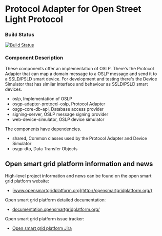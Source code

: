 # Protocol Adapter for Open Street Light Protocol

### Build Status

[![Build Status](http://ci.opensmartgridplatform.org/job/OSGP_Protocol-Adapter-OSLP_development/badge/icon?style=plastic)](http://ci.opensmartgridplatform.org/job/OSGP_Protocol-Adapter-OSLP_development)


### Component Description

These components offer an implementation of OSLP. There's the Protocol Adapter that can map a domain message to a OSLP message and send it to a SSLD/PSLD smart device. For development and testing there's the Device Simulator that has similar interface and behaviour as SSLD/PSLD smart devices.

- oslp, Implementation of OSLP
- osgp-adapter-protocol-oslp, Protocol Adapter
- osgp-core-db-api, Database access provider
- signing-server, OSLP message signing provider
- web-device-simulator, OSLP device simulator

The components have dependencies.

- shared, Common classes used by the Protocol Adapter and Device Simulator
- osgp-dto, Data Transfer Objects

## Open smart grid platform information and news

High-level project information and news can be found on the open smart grid platform website: 
* [www.opensmartgridplatform.org](http://opensmartgridplatform.org/)

Open smart grid platform detailed documentation:
* [documentation.opensmartgridplatform.org/](http://documentation.opensmartgridplatform.org/)

Open smart grid platform issue tracker:
* [Open smart grid platform Jira](https://smartsocietyservices.atlassian.net/projects/OC/issues/)
